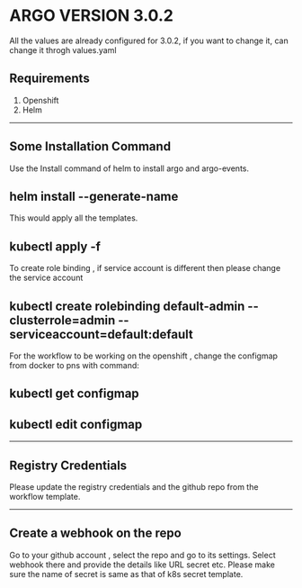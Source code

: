# ARGO VERSION 3.0.2

All the values are already configured for 3.0.2, if you want to change it, 
can change it throgh values.yaml

## Requirements

1) Openshift
2) Helm

-----------------------------------------------------------------------------------------

## Some Installation Command
Use the Install command of helm to install argo and argo-events.

## helm install <folder path> --generate-name

This would apply all the templates.
## kubectl apply -f <filename>

To create role binding , if service account is different then please change the service account

## kubectl create rolebinding default-admin --clusterrole=admin --serviceaccount=default:default

For the workflow to be working on the openshift , change the configmap from docker to pns with
command:
## kubectl get configmap

## kubectl edit configmap 

-------------------------------------------------------------------------------------------

## Registry Credentials
Please update the registry credentials and the github repo from the workflow 
template.

------------------------------------------------------------------------------------------

## Create a webhook on the repo

Go to your github account , select the repo and go to its settings.
Select webhook there and provide the details like URL secret etc.
Please make sure the name of secret is same as that of k8s secret template.
